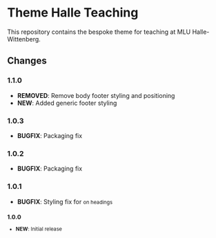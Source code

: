 # Theme Halle Teaching

This repository contains the bespoke theme for teaching at MLU Halle-Wittenberg.

## Changes

### 1.1.0

* **REMOVED**: Remove body footer styling and positioning
* **NEW**: Added generic footer styling

### 1.0.3

* **BUGFIX**: Packaging fix

### 1.0.2

* **BUGFIX**: Packaging fix

### 1.0.1

* **BUGFIX**: Styling fix for <small> on headings

### 1.0.0

* **NEW**: Initial release
